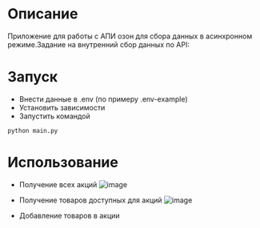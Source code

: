 # Описание
Приложение для работы c АПИ озон для сбора данных в асинхронном режиме.Задание на внутренний сбор данных по API:

# Запуск
- Внести данные в .env (по примеру .env-example)
- Установить зависимости
- Запустить командой
```angular2html
python main.py
```

# Использование 
- Получение всех акций
![image](https://github.com/aovsybo/api-data-collector/assets/66824112/eccb316b-e675-4d85-b61d-ad47b98a34fd)

- Получение товаров доступных для акций
![image](https://github.com/aovsybo/api-data-collector/assets/66824112/86ac80c3-4368-4c14-aac2-50decb5c6f0c)

- Добавление товаров в акции
